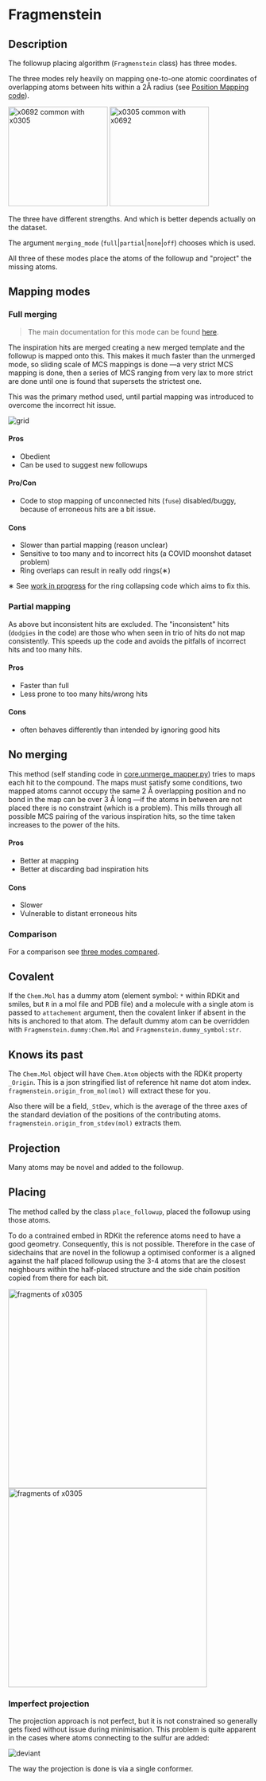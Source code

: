 # Fragmenstein
## Description

The followup placing algorithm (`Fragmenstein` class) has three modes.

The three modes rely heavily on mapping one-to-one atomic coordinates of overlapping atoms between hits
within a 2Å radius (see [Position Mapping code](fragmenstein/core/positional_mapping.py)).


<div>
<img src="images/image0.svg" alt="x0692 common with x0305" width="200px">
<img src="images/image1.svg" alt="x0305 common with x0692" width="200px">
</div>

The three have different strengths. And which is better depends actually on the dataset.

The argument `merging_mode` (`full`|`partial`|`none`|`off`) chooses which is used.

All three of these modes place the atoms of the followup and "project" the missing atoms.

## Mapping modes
### Full merging

> The main documentation for this mode can be found [here](fragmenstein_full.md).

The inspiration hits are merged creating a new merged template and the followup is mapped onto this.
This makes it much faster than the unmerged mode, so sliding scale of MCS mappings is done
—a very strict MCS mapping is done, then a series of MCS ranging from very lax to more strict are done until one is found that supersets the strictest one.

This was the primary method used, until partial mapping was introduced to overcome the incorrect hit issue.

![grid](images/grid.jpg)

#### Pros

* Obedient
* Can be used to suggest new followups

#### Pro/Con
* Code to stop mapping of unconnected hits (`fuse`) disabled/buggy, because of erroneous hits are a bit issue.

#### Cons

* Slower than partial mapping (reason unclear)
* Sensitive to too many and to incorrect hits (a COVID moonshot dataset problem)
* Ring overlaps can result in really odd rings(&lowast;)

&lowast; See [work in progress](wip.md) for the ring collapsing code which aims to fix this.

### Partial mapping
As above but inconsistent hits are excluded.
The "inconsistent" hits (`dodgies` in the code) are those who when seen in trio of hits do not map consistently.
This speeds up the code and avoids the pitfalls of incorrect hits and too many hits.

#### Pros
* Faster than full
* Less prone to too many hits/wrong hits

#### Cons
* often behaves differently than intended by ignoring good hits

## No merging
This method (self standing code in [core.unmerge_mapper.py](fragmenstein/core.unmerge_mapper.py)) tries to maps each hit to the compound.
The maps must satisfy some conditions, two mapped atoms cannot occupy the same 2 Å overlapping position
and no bond in the map can be over 3 Å long —if the atoms in between are not placed there is no constraint (which is a problem).
This mills through all possible MCS pairing of the various inspiration hits, so the time taken increases to the power of the hits.

#### Pros
* Better at mapping
* Better at discarding bad inspiration hits

#### Cons
* Slower
* Vulnerable to distant erroneous hits

### Comparison
For a comparison see [three modes compared](three_modes_compared.md).

## Covalent

If the `Chem.Mol` has a dummy atom (element symbol: `*` within RDKit and smiles, but `R` in a mol file and PDB file) and
a molecule with a single atom is passed to `attachement` argument, then the covalent linker if absent in the hits is anchored
to that atom.
The default dummy atom can be overridden with `Fragmenstein.dummy:Chem.Mol` and `Fragmenstein.dummy_symbol:str`.


## Knows its past

The `Chem.Mol` object will have `Chem.Atom` objects with the RDKit property `_Origin`.
This is a json stringified list of reference hit name dot atom index.
`fragmenstein.origin_from_mol(mol)` will extract these for you.

Also there will be a field,`_StDev`, which is the average of the three axes of 
the standard deviation of the positions of the contributing atoms. `fragmenstein.origin_from_stdev(mol)` extracts them.

## Projection

Many atoms may be novel and added to the followup.

## Placing

The method called by the class `place_followup`, placed the followup using those atoms.

To do a contrained embed in RDKit the reference atoms need to have a good geometry.
Consequently, this is not possible.
Therefore in the case of sidechains that are novel in the followup a optimised conformer is a aligned against the half placed followup
using the 3-4 atoms that are the closest neighbours within the half-placed structure and the side chain position copied from there for each bit.

<img src="images/grid.jpg" alt="fragments of x0305" width="400px">
<img src="images/overlay.png" alt="fragments of x0305" width="400px">

### Imperfect projection

The projection approach is not perfect, but it is not constrained so generally gets fixed without issue during minimisation.
This problem is quite apparent in the cases where atoms connecting to the sulfur are added:

![deviant](images/S_deviant.png)

The way the projection is done is via a single conformer.

